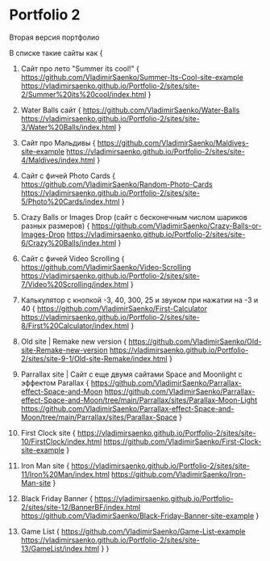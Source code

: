 # Portfolio 2
 
Вторая версия портфолио

В списке такие сайты как { 

1. Сайт про лето "Summer its cool!" {
    https://github.com/VladimirSaenko/Summer-Its-Cool-site-example
    https://vladimirsaenko.github.io/Portfolio-2/sites/site-2/Summer%20its%20cool/index.html
    }
2. Water Balls сайт { 
   https://github.com/VladimirSaenko/Water-Balls
   https://vladimirsaenko.github.io/Portfolio-2/sites/site-3/Water%20Balls/index.html
   }
3. Сайт про Мальдивы { 
   https://github.com/VladimirSaenko/Maldives-site-example 
   https://vladimirsaenko.github.io/Portfolio-2/sites/site-4/Maldives/index.html
   }
4. Сайт с фичей Photo Cards {
   https://github.com/VladimirSaenko/Random-Photo-Cards
   https://vladimirsaenko.github.io/Portfolio-2/sites/site-5/Photo%20Cards/index.html 
   }
5. Crazy Balls or Images Drop (сайт с бесконечным числом шариков разных размеров) {
   https://github.com/VladimirSaenko/Crazy-Balls-or-Images-Drop
   https://vladimirsaenko.github.io/Portfolio-2/sites/site-6/Crazy%20Balls/index.html 
   }
6. Сайт с фичей Video Scrolling {
   https://github.com/VladimirSaenko/Video-Scrolling
   https://vladimirsaenko.github.io/Portfolio-2/sites/site-7/Video%20Scrolling/index.html 
   }
  7. Калькулятор с кнопкой -3, 40, 300, 25 и звуком при нажатии на -3 и 40  {
   https://github.com/VladimirSaenko/First-Calculator
   https://vladimirsaenko.github.io/Portfolio-2/sites/site-8/First%20Calculator/index.html
   }
8. Old site | Remake new version {
   https://github.com/VladimirSaenko/Old-site-Remake-new-version
   https://vladimirsaenko.github.io/Portfolio-2/sites/site-9-1/Old-site-Remake/index.html 
   }
9. Parrallax site | Сайт с еще двумя сайтами Space and Moonlight с эффектом Parallax {
   https://github.com/VladimirSaenko/Parrallax-effect-Space-and-Moon
   https://github.com/VladimirSaenko/Parrallax-effect-Space-and-Moon/tree/main/Parrallax/sites/Parallax-Moon-Light
   https://github.com/VladimirSaenko/Parrallax-effect-Space-and-Moon/tree/main/Parrallax/sites/Parallax-Space
}
10. First Clock site {
  https://vladimirsaenko.github.io/Portfolio-2/sites/site-10/FirstClock/index.html
  https://github.com/VladimirSaenko/First-Clock-site-example
}

11. Iron Man site {
 https://vladimirsaenko.github.io/Portfolio-2/sites/site-11/Iron%20Man/index.html
 https://github.com/VladimirSaenko/Iron-Man-site
}

12. Black Friday Banner {
 https://vladimirsaenko.github.io/Portfolio-2/sites/site-12/BannerBF/index.html
 https://github.com/VladimirSaenko/Black-Friday-Banner-site-example
}

13. Game List {
   https://github.com/VladimirSaenko/Game-List-example
   https://vladimirsaenko.github.io/Portfolio-2/sites/site-13/GameList/index.html
}
 }
